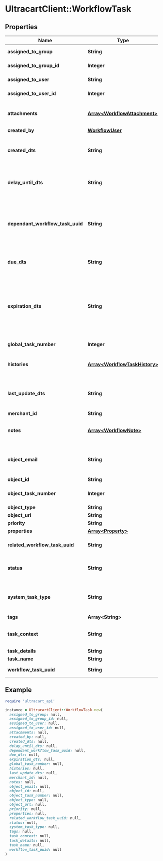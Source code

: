 # UltracartClient::WorkflowTask

## Properties

| Name | Type | Description | Notes |
| ---- | ---- | ----------- | ----- |
| **assigned_to_group** | **String** | Assigned to group | [optional] |
| **assigned_to_group_id** | **Integer** | Assigned to group ID | [optional] |
| **assigned_to_user** | **String** | Assigned to user | [optional] |
| **assigned_to_user_id** | **Integer** | Assigned to user ID | [optional] |
| **attachments** | [**Array&lt;WorkflowAttachment&gt;**](WorkflowAttachment.md) | Attachments to the Workflow Task | [optional] |
| **created_by** | [**WorkflowUser**](WorkflowUser.md) |  | [optional] |
| **created_dts** | **String** | Date/time that the workflow task was created | [optional] |
| **delay_until_dts** | **String** | Date/time that the workflow task should delay until | [optional] |
| **dependant_workflow_task_uuid** | **String** | Dependant Workflow Task UUID (must be completed before this task can be completed) | [optional] |
| **due_dts** | **String** | Date/time that the workflow task is due | [optional] |
| **expiration_dts** | **String** | Date/time that the workflow task will expire and be closed.  This is set by system generated tasks. | [optional] |
| **global_task_number** | **Integer** | Global task numer | [optional] |
| **histories** | [**Array&lt;WorkflowTaskHistory&gt;**](WorkflowTaskHistory.md) | Array of history records for the task | [optional] |
| **last_update_dts** | **String** | Date/time that the workflow task was last updated | [optional] |
| **merchant_id** | **String** | Merchant ID | [optional] |
| **notes** | [**Array&lt;WorkflowNote&gt;**](WorkflowNote.md) | Notes on the Workflow Task | [optional] |
| **object_email** | **String** | Object is associated with customer email | [optional] |
| **object_id** | **String** | Object ID | [optional] |
| **object_task_number** | **Integer** | Object specific task numer | [optional] |
| **object_type** | **String** | Object Type | [optional] |
| **object_url** | **String** | Object URL | [optional] |
| **priority** | **String** | Priority | [optional] |
| **properties** | [**Array&lt;Property&gt;**](Property.md) | Properties | [optional] |
| **related_workflow_task_uuid** | **String** | Related Workflow Task UUID | [optional] |
| **status** | **String** | Status of the workflow task | [optional] |
| **system_task_type** | **String** | Constant for the type of system generated task | [optional] |
| **tags** | **Array&lt;String&gt;** | Tags | [optional] |
| **task_context** | **String** | User friendly string of the task context | [optional] |
| **task_details** | **String** | Task Details | [optional] |
| **task_name** | **String** | Task Name | [optional] |
| **workflow_task_uuid** | **String** | Workflow Task UUID | [optional] |

## Example

```ruby
require 'ultracart_api'

instance = UltracartClient::WorkflowTask.new(
  assigned_to_group: null,
  assigned_to_group_id: null,
  assigned_to_user: null,
  assigned_to_user_id: null,
  attachments: null,
  created_by: null,
  created_dts: null,
  delay_until_dts: null,
  dependant_workflow_task_uuid: null,
  due_dts: null,
  expiration_dts: null,
  global_task_number: null,
  histories: null,
  last_update_dts: null,
  merchant_id: null,
  notes: null,
  object_email: null,
  object_id: null,
  object_task_number: null,
  object_type: null,
  object_url: null,
  priority: null,
  properties: null,
  related_workflow_task_uuid: null,
  status: null,
  system_task_type: null,
  tags: null,
  task_context: null,
  task_details: null,
  task_name: null,
  workflow_task_uuid: null
)
```

